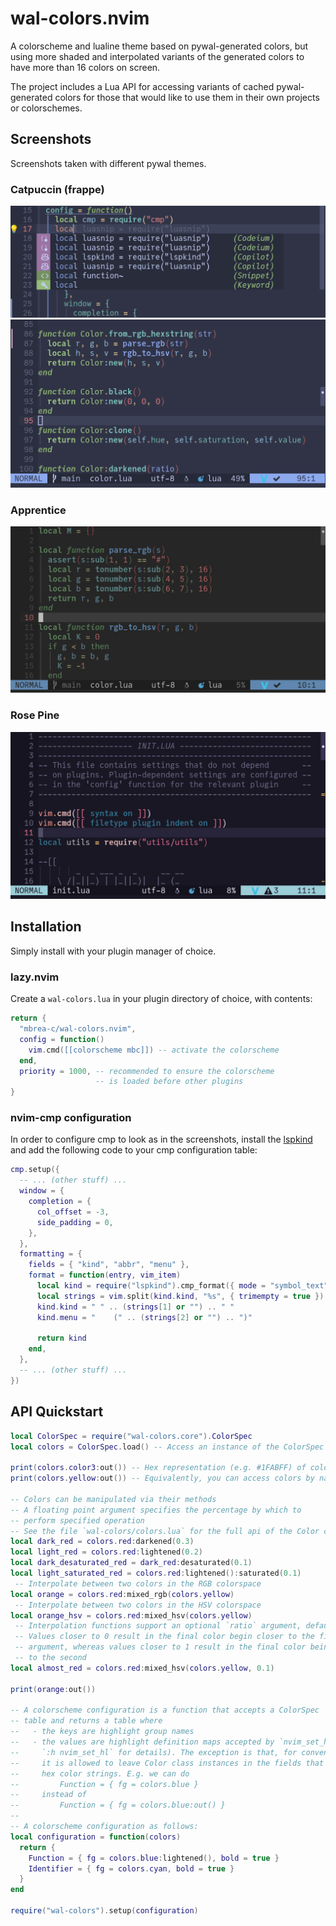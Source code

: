 # wal-colors.nvim

A colorscheme and lualine theme based on pywal-generated colors, but using
more shaded and interpolated variants of the generated colors to have more than
16 colors on screen.

The project includes a Lua API for accessing variants of cached pywal-generated colors for those that
would like to use them in their own projects or colorschemes.

## Screenshots

Screenshots taken with different pywal themes.

### Catpuccin (frappe)

![cmp.lua](.screenshots/cmp.jpg)
![init.lua](.screenshots/colorlua.jpg)

### Apprentice

![init.lua](.screenshots/apprentice.jpg)

### Rose Pine

![init.lua](.screenshots/rose_pine.jpg)

## Installation

Simply install with your plugin manager of choice.

### lazy.nvim

Create a `wal-colors.lua` in your plugin directory of choice, with contents:

```lua
return {
  "mbrea-c/wal-colors.nvim",
  config = function()
    vim.cmd([[colorscheme mbc]]) -- activate the colorscheme
  end,
  priority = 1000, -- recommended to ensure the colorscheme
                   -- is loaded before other plugins
}
```

### nvim-cmp configuration

In order to configure cmp to look as in the screenshots, install the
[lspkind](https://github.com/onsails/lspkind.nvim) and add the following
code to your cmp configuration table:

```lua
cmp.setup({
  -- ... (other stuff) ...
  window = {
    completion = {
      col_offset = -3,
      side_padding = 0,
    },
  },
  formatting = {
    fields = { "kind", "abbr", "menu" },
    format = function(entry, vim_item)
      local kind = require("lspkind").cmp_format({ mode = "symbol_text", maxwidth = 50 })(entry, vim_item)
      local strings = vim.split(kind.kind, "%s", { trimempty = true })
      kind.kind = " " .. (strings[1] or "") .. " "
      kind.menu = "    (" .. (strings[2] or "") .. ")"

      return kind
    end,
  },
  -- ... (other stuff) ...
})
```

## API Quickstart

```lua
local ColorSpec = require("wal-colors.core").ColorSpec
local colors = ColorSpec.load() -- Access an instance of the ColorSpec table

print(colors.color3:out()) -- Hex representation (e.g. #1FABFF) of color 3
print(colors.yellow:out()) -- Equivalently, you can access colors by name

-- Colors can be manipulated via their methods
-- A floating point argument specifies the percentage by which to
-- perform specified operation
-- See the file `wal-colors/colors.lua` for the full api of the Color class
local dark_red = colors.red:darkened(0.3)
local light_red = colors.red:lightened(0.2)
local dark_desaturated_red = dark_red:desaturated(0.1)
local light_saturated_red = colors.red:lightened():saturated(0.1)
 -- Interpolate between two colors in the RGB colorspace
local orange = colors.red:mixed_rgb(colors.yellow)
 -- Interpolate between two colors in the HSV colorspace
local orange_hsv = colors.red:mixed_hsv(colors.yellow)
 -- Interpolation functions support an optional `ratio` argument, defaulting to 0.5
 -- Values closer to 0 result in the final color begin closer to the first color
 -- argument, whereas values closer to 1 result in the final color being closer
 -- to the second
local almost_red = colors.red:mixed_hsv(colors.yellow, 0.1)

print(orange:out())

-- A colorscheme configuration is a function that accepts a ColorSpec
-- table and returns a table where
--   - the keys are highlight group names
--   - the values are highlight definition maps accepted by `nvim_set_hl()` (see
--     `:h nvim_set_hl` for details). The exception is that, for convenience,
--     it is allowed to leave Color class instances in the fields that accept
--     hex color strings. E.g. we can do
--         Function = { fg = colors.blue }
--     instead of
--         Function = { fg = colors.blue:out() }
--
-- A colorscheme configuration as follows:
local configuration = function(colors)
  return {
    Function = { fg = colors.blue:lightened(), bold = true }
    Identifier = { fg = colors.cyan, bold = true }
  }
end

require("wal-colors").setup(configuration)
```
